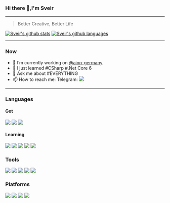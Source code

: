 ### Hi there 👋,I'm Sveir
---
> Better Creative, Better Life

[![Sveir's github stats](https://github-readme-stats.vercel.app/api?username=sve1r&theme=flag-india)](https://github.com/anuraghazra/github-readme-stats)
[![Sveir's github languages](https://github-readme-stats.vercel.app/api/top-langs/?username=sve1r&layout=compact&theme=flag-india)](https://github.com/anuraghazra/github-readme-stats)

---
### Now

- 🔭 I’m currently working on [@aion-germany](https://github.com/sve1r/aion-germany)
- 🌱 I just learned #CSharp #.Net Core 6
- 💬 Ask me about #EVERYTHING
- 📫 How to reach me: Telegram: [![](https://img.shields.io/badge/-t.me/sve1r-3db6f1?style=for-the-badge&logo=Telegram&logoColor=2ca5e0)](https://t.me/sve1r)

---
### Languages
 #### Got
![](https://img.shields.io/badge/-Java-FF6600?style=for-the-badge&logo=Java&logoColor=fff) 
![](https://img.shields.io/badge/-C%20Sharp-007396?style=for-the-badge&logo=C%20Sharp)
![](https://img.shields.io/badge/-.NET-5C2D91?style=for-the-badge&logo=.Net&logoColor=fff) 

 #### Learning
![](https://img.shields.io/badge/-JavaScript-F7DF1E?style=for-the-badge&logo=JavaScript&logoColor=fff) 
![](https://img.shields.io/badge/-Yarn-2C8EBB?style=for-the-badge&logo=Yarn&logoColor=fff) 
![](https://img.shields.io/badge/-Npm-CB3837?style=for-the-badge&logo=Npm&logoColor=fff) 
![](https://img.shields.io/badge/-Vue%203-4FC08D?style=for-the-badge&logo=Vue.js&logoColor=fff) 
![](https://img.shields.io/badge/-AntDesign-0170FE?style=for-the-badge&logo=AntDesign&logoColor=fff) 

### Tools
![](https://img.shields.io/badge/-VSCode-007ACC?style=for-the-badge&logo=Visual%20Studio%20Code&logoColor=fff) 
![](https://img.shields.io/badge/-Visual%20Studio-5C2D91?style=for-the-badge&logo=Visual%20Studio&logoColor=fff) 
![](https://img.shields.io/badge/-IntelliJ%20IDEA-000000?style=for-the-badge&logo=IntelliJ%20IDEA&label_color=fff)
![](https://img.shields.io/badge/-Windows%20Terminal-4D4D4D?style=for-the-badge&logo=Windows%20Terminal&label_color=fff)
![](https://img.shields.io/badge/-Rider-000000?style=for-the-badge&logo=Rider&label_color=fff)

### Platforms
![](https://img.shields.io/badge/-NuGet-004880?style=for-the-badge&logo=NuGet&logoColor=FFF) 
![](https://img.shields.io/badge/-Vercel-111111?style=for-the-badge&logo=Vercel&logoColor=fff)
![](https://img.shields.io/badge/-Cloudflare-F38020?style=for-the-badge&logo=Cloudflare&logoColor=FFF) 
![](https://img.shields.io/badge/-Microsoft%20Azure-0089D6?style=for-the-badge&logo=Microsoft%20Azure&logoColor=FFF) 
